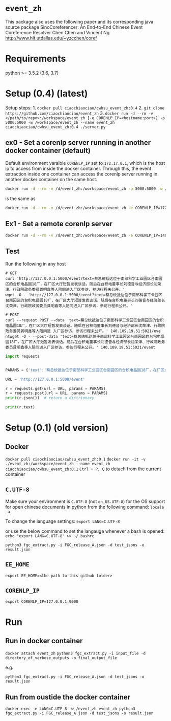 # `event_zh`

This package also uses the following paper and its corresponding java source package
SinoCoreferencer: An End-to-End Chinese Event Coreference Resolver
Chen Chen and Vincent Ng
http://www.hlt.utdallas.edu/~yzcchen/coref

# Requirements
python >= 3.5.2 (3.6, 3.7)

# Setup (0.4) (latest)

Setup steps:
1. 
`docker pull ciaochiaociao/cwhsu_event_zh:0.4`
2.
`git clone https://github.com/ciaochiaociao/event_zh`
3.
`docker run -d --rm -v </path/to/repo>:/workspace/event_zh [-e CORENLP_IP=<hostname:port>] -p 5000:5000 -w /workspace/event_zh --name event_zh ciaochiaociao/cwhsu_event_zh:0.4 ./server.py`

## ex0 - Set a corenlp server running in another docker container (default)

Default environment varaible `CORENLP_IP` set to `172.17.0.1`, which is the host ip to access from inside the docker container. Through this, the event extraction inside one container can access the corenlp server running in another docker container on the same host.

```bash
docker run -d --rm -v /d/event_zh:/workspace/event_zh -p 5000:5000 -w /workspace/event_zh --name event_zh ciaochiaociao/cwhsu_event_zh:0.4 ./server.py
```

is the same as

```bash
docker run -d --rm -v /d/event_zh:/workspace/event_zh -e CORENLP_IP=172.17.0.1:9000 -p 5000:5000 -w /workspace/event_zh --name event_zh ciaochiaociao/cwhsu_event_zh:0.4 ./server.py
```

## Ex1 - Set a remote corenlp server

```bash
docker run -d --rm -v /d/event_zh:/workspace/event_zh -e CORENLP_IP=140.109.19.190:9000 -p 5000:5000 -w /workspace/event_zh --name event_zh ciaochiaociao/cwhsu_event_zh:0.4 ./server.py
```

## Test
Run the following in any host
```
# GET
curl 'http://127.0.0.1:5000/event?text=蔡总统抵达位于南部科学工业园区台南园区的台积电晶圆18厂，在厂区大厅短暂发表谈话，随后在台积电董事长刘德音与经济部长沈荣津、行政院政务委员龚明鑫等人陪同进入厂区参访，参访行程未公开。'
wget -O - 'http://127.0.0.1:5000/event?text=蔡总统抵达位于南部科学工业园区台南园区的台积电晶圆18厂，在厂区大厅短暂发表谈话，随后在台积电董事长刘德音与经济部长沈荣津、行政院政务委员龚明鑫等人陪同进入厂区参访，参访行程未公开。'

# POST
curl --request POST --data 'text=蔡总统抵达位于南部科学工业园区台南园区的台积电晶圆18厂，在厂区大厅短暂发表谈话。随后在台积电董事长刘德音与经济部长沈荣津、行政院政务委员龚明鑫等人陪同进 入厂区参访，参访行程未公开。' 140.109.19.51:5021/eve
ntwget -O - --post-data 'text=蔡总统抵达位于南部科学工业园区台南园区的台积电晶圆18厂，在厂区大厅短暂发表谈话。随后在台积电董事长刘德音与经济部长沈荣津、行政院政务委员龚明鑫等人陪同进入厂区参访，参访行程未公开。' 140.109.19.51:5021/event
```
```python
import requests


PARAMS = {'text':'蔡总统抵达位于南部科学工业园区台南园区的台积电晶圆18厂，在厂区大厅短暂发表谈话，随后在台积电董事长刘德音与经济部长沈荣津、行政院政务委员龚明鑫等人陪同进入厂区参访，参访行程未公开。'}

URL = 'http://127.0.0.1:5000/event'

r = requests.get(url = URL, params = PARAMS)
r = requests.post(url = URL, params = PARAMS)
print(r.json())  # return a dictrionary

print(r.text)
```

# Setup (0.1) (old version)

## Docker

`docker pull ciaochiaociao/cwhsu_event_zh:0.1`
`docker run -it -v ./event_zh:/workspace/event_zh --name event_zh ciaochiaociao/cwhsu_event_zh:0.1`
`Ctrl + P, Q` to detach from the current container

## `C.UTF-8`
Make sure your environment is `C.UTF-8` (not `en_US.UTF-8`) for the OS support for open chinese documents in python from the following command:
`locale -a`

To change the language settings:
`export LANG=C.UTF-8`

or use the below command to set the langauge  whenever a bash is opened:
`echo "export LANG=C.UTF-8" >> ~/.bashrc`

`python3 fgc_extract.py -i FGC_release_A.json -d test_jsons -o result.json`

## `EE_HOME`
`export EE_HOME=<the path to this github folder>`

## `CORENLP_IP`
`export CORENLP_IP=127.0.0.1:9000`

# Run

## Run in docker container
`docker attach event_zh`
`python3 fgc_extract.py -i input_file -d directory_of_verbose_outputs -o final_output_file`

e.g.

`python3 fgc_extract.py -i FGC_release_A.json -d test_jsons -o result.json`

## Run from oustide the docker container
`docker exec -e LANG=C.UTF-8 -w /event_zh event_zh python3 fgc_extract.py -i FGC_release_A.json -d test_jsons -o result.json`

